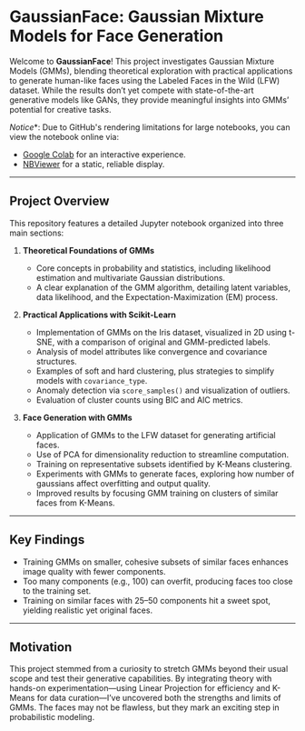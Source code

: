 # GaussianFace: Gaussian Mixture Models for Face Generation

Welcome to **GaussianFace**! This project investigates Gaussian Mixture Models (GMMs), blending theoretical exploration with practical applications to generate human-like faces using the Labeled Faces in the Wild (LFW) dataset. While the results don’t yet compete with state-of-the-art generative models like GANs, they provide meaningful insights into GMMs’ potential for creative tasks.

*Notice**: Due to GitHub's rendering limitations for large notebooks, you can view the notebook online via:  
- [Google Colab](https://colab.research.google.com/github/hoom4n/GaussianFace/blob/main/GaussianFace.ipynb) for an interactive experience.  
- [NBViewer](https://nbviewer.org/github/hoom4n/GaussianFace/blob/main/GaussianFace.ipynb) for a static, reliable display.  
---

## Project Overview
This repository features a detailed Jupyter notebook organized into three main sections:

1. **Theoretical Foundations of GMMs**  
   - Core concepts in probability and statistics, including likelihood estimation and multivariate Gaussian distributions.  
   - A clear explanation of the GMM algorithm, detailing latent variables, data likelihood, and the Expectation-Maximization (EM) process.  

2. **Practical Applications with Scikit-Learn**  
   - Implementation of GMMs on the Iris dataset, visualized in 2D using t-SNE, with a comparison of original and GMM-predicted labels.  
   - Analysis of model attributes like convergence and covariance structures.  
   - Examples of soft and hard clustering, plus strategies to simplify models with `covariance_type`.  
   - Anomaly detection via `score_samples()` and visualization of outliers.  
   - Evaluation of cluster counts using BIC and AIC metrics.  

3. **Face Generation with GMMs**  
   - Application of GMMs to the LFW dataset for generating artificial faces.  
   - Use of PCA for dimensionality reduction to streamline computation.  
   - Training on representative subsets identified by K-Means clustering.  
   - Experiments with GMMs to generate faces, exploring how number of gaussians affect overfitting and output quality.  
   - Improved results by focusing GMM training on clusters of similar faces from K-Means.  

---

## Key Findings
- Training GMMs on smaller, cohesive subsets of similar faces enhances image quality with fewer components.  
- Too many components (e.g., 100) can overfit, producing faces too close to the training set.  
- Training on similar faces with 25–50 components hit a sweet spot, yielding realistic yet original faces.  

---

## Motivation
This project stemmed from a curiosity to stretch GMMs beyond their usual scope and test their generative capabilities. By integrating theory with hands-on experimentation—using Linear Projection for efficiency and K-Means for data curation—I’ve uncovered both the strengths and limits of GMMs. The faces may not be flawless, but they mark an exciting step in probabilistic modeling.
